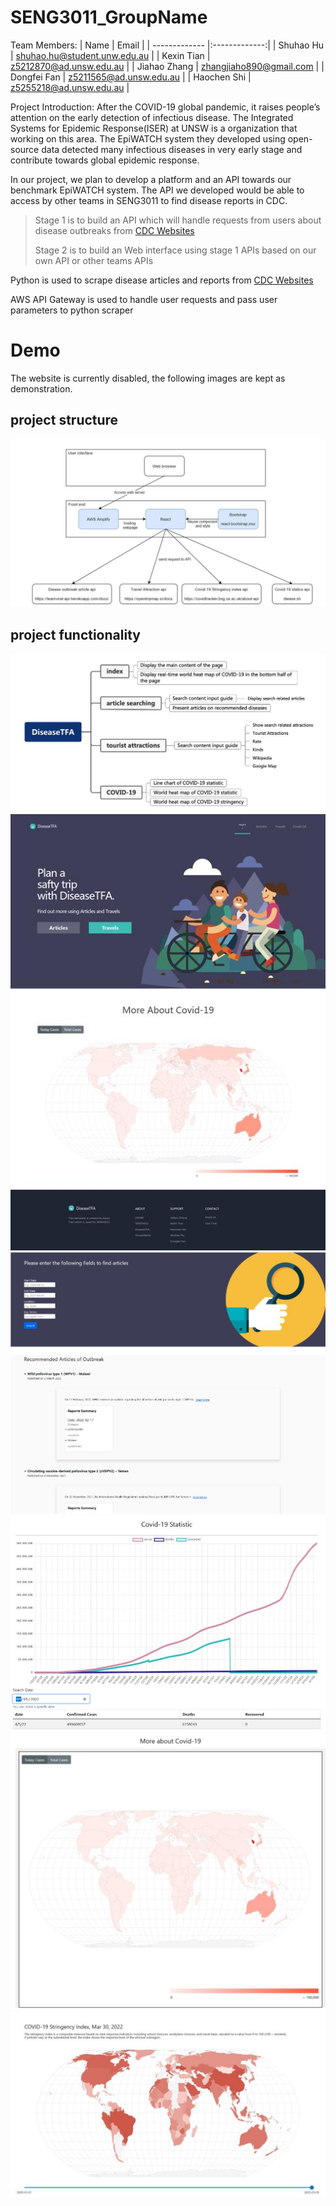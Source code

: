 # SENG3011_GroupName

Team Members:
| Name          | Email         | 
| ------------- |:-------------:| 
| Shuhao Hu    | shuhao.hu@student.unw.edu.au |
| Kexin Tian     | z5212870@ad.unsw.edu.au     |
| Jiahao Zhang | zhangjiaho890@gmail.com     |
| Dongfei Fan | z5211565@ad.unsw.edu.au     |
| Haochen Shi | z5255218@ad.unsw.edu.au   |

Project Introduction:
After the COVID-19 global pandemic, it raises people’s attention on the early detection of infectious disease. The Integrated Systems for Epidemic Response(ISER) at UNSW is a organization that working on this area. The EpiWATCH system they developed using open-source data detected many infectious diseases in very early stage and contribute towards global epidemic response.

In our project, we plan to develop a platform and an API towards our benchmark EpiWATCH system. The API we developed would be able to access by other teams in SENG3011 to find disease reports in CDC.

> Stage 1 is to build an API which will handle requests from users about disease outbreaks from [CDC Websites](https://www.cdc.gov/outbreaks)
> 
> Stage 2 is to build an Web interface using stage 1 APIs based on our own API or other teams APIs


Python is used to scrape disease articles and reports from [CDC Websites](https://www.cdc.gov/outbreaks)

AWS API Gateway is used to handle user requests and pass user parameters to python scraper

# Demo

The website is currently disabled, the following images are kept as demonstration.

## project structure
![Alt text](/images/4.jpg)


## project functionality

![Alt text](/images/project_diagram.jpg)
![Alt text](/images/HomePage.jpg)
![Alt text](/images/articlePage.jpg)
![Alt text](/images/1.jpg)
![Alt text](/images/2.jpg)
![Alt text](/images/3.jpg)